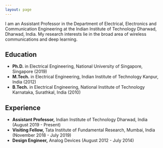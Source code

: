 ```yaml
---
layout: page
---
```


I am an Assistant Professor in the Department of Electrical, Electronics and Communication Engineering at the Indian Institute of Technology Dharwad, Dharwad, India. My research interests lie in the broad area of wireless communications and deep learning.

## Education

- **Ph.D.** in Electrical Engineering, National University of Singapore, Singapore (2019)
- **M.Tech.** in Electrical Engineering, Indian Institute of Technology Kanpur, India (2012)
- **B.Tech.** in Electrical Engineering, National Institute of Technology Karnataka, Surathkal, India (2010)

## Experience

- **Assistant Professor,** Indian Institute of Technology Dharwad, India (August 2019 - Present)
- **Visiting Fellow,** Tata Institute of Fundamental Research, Mumbai, India (November 2018 - July 2019)
- **Design Engineer,** Analog Devices (August 2012 - July 2014)
